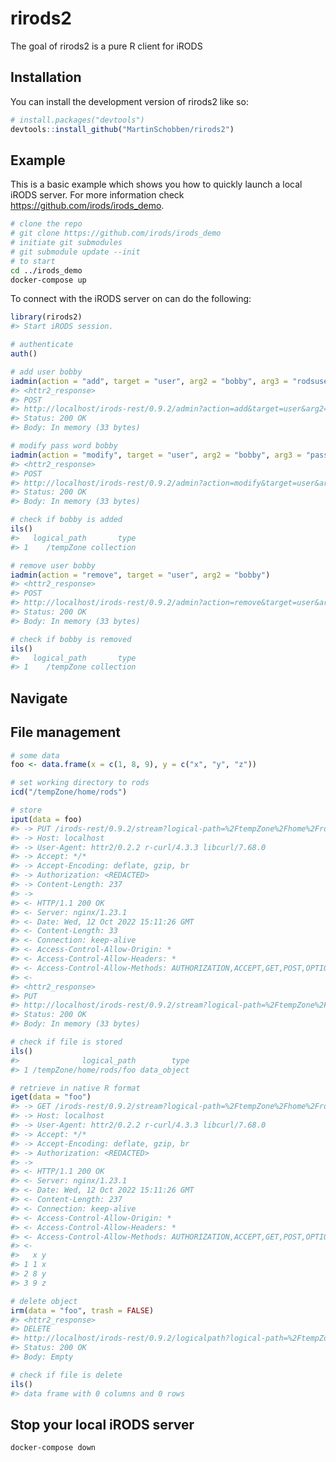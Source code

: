 
<!-- README.md is generated from README.Rmd. Please edit that file -->

# rirods2

<!-- badges: start -->
<!-- badges: end -->

The goal of rirods2 is a pure R client for iRODS

## Installation

You can install the development version of rirods2 like so:

``` r
# install.packages("devtools")
devtools::install_github("MartinSchobben/rirods2")
```

## Example

This is a basic example which shows you how to quickly launch a local
iRODS server. For more information check
<https://github.com/irods/irods_demo>.

``` bash
# clone the repo
# git clone https://github.com/irods/irods_demo
# initiate git submodules
# git submodule update --init
# to start
cd ../irods_demo
docker-compose up
```

To connect with the iRODS server on can do the following:

``` r
library(rirods2)
#> Start iRODS session.

# authenticate
auth()

# add user bobby
iadmin(action = "add", target = "user", arg2 = "bobby", arg3 = "rodsuser")
#> <httr2_response>
#> POST
#> http://localhost/irods-rest/0.9.2/admin?action=add&target=user&arg2=bobby&arg3=rodsuser&arg4=&arg5=&arg6=&arg7=
#> Status: 200 OK
#> Body: In memory (33 bytes)

# modify pass word bobby
iadmin(action = "modify", target = "user", arg2 = "bobby", arg3 = "password", arg4  = "passWORD")
#> <httr2_response>
#> POST
#> http://localhost/irods-rest/0.9.2/admin?action=modify&target=user&arg2=bobby&arg3=password&arg4=passWORD&arg5=&arg6=&arg7=
#> Status: 200 OK
#> Body: In memory (33 bytes)

# check if bobby is added
ils()
#>   logical_path       type
#> 1    /tempZone collection
```

``` r
# remove user bobby
iadmin(action = "remove", target = "user", arg2 = "bobby")
#> <httr2_response>
#> POST
#> http://localhost/irods-rest/0.9.2/admin?action=remove&target=user&arg2=bobby&arg3=&arg4=&arg5=&arg6=&arg7=
#> Status: 200 OK
#> Body: In memory (33 bytes)

# check if bobby is removed
ils()
#>   logical_path       type
#> 1    /tempZone collection
```

## Navigate

## File management

``` r
# some data
foo <- data.frame(x = c(1, 8, 9), y = c("x", "y", "z"))

# set working directory to rods
icd("/tempZone/home/rods")

# store
iput(data = foo)
#> -> PUT /irods-rest/0.9.2/stream?logical-path=%2FtempZone%2Fhome%2Frods%2Ffoo&offset=0 HTTP/1.1
#> -> Host: localhost
#> -> User-Agent: httr2/0.2.2 r-curl/4.3.3 libcurl/7.68.0
#> -> Accept: */*
#> -> Accept-Encoding: deflate, gzip, br
#> -> Authorization: <REDACTED>
#> -> Content-Length: 237
#> -> 
#> <- HTTP/1.1 200 OK
#> <- Server: nginx/1.23.1
#> <- Date: Wed, 12 Oct 2022 15:11:26 GMT
#> <- Content-Length: 33
#> <- Connection: keep-alive
#> <- Access-Control-Allow-Origin: *
#> <- Access-Control-Allow-Headers: *
#> <- Access-Control-Allow-Methods: AUTHORIZATION,ACCEPT,GET,POST,OPTIONS,PUT,DELETE
#> <-
#> <httr2_response>
#> PUT
#> http://localhost/irods-rest/0.9.2/stream?logical-path=%2FtempZone%2Fhome%2Frods%2Ffoo&offset=0
#> Status: 200 OK
#> Body: In memory (33 bytes)

# check if file is stored
ils()
#>              logical_path        type
#> 1 /tempZone/home/rods/foo data_object
```

``` r
# retrieve in native R format
iget(data = "foo")
#> -> GET /irods-rest/0.9.2/stream?logical-path=%2FtempZone%2Fhome%2Frods%2Ffoo&offset=0&count=1000 HTTP/1.1
#> -> Host: localhost
#> -> User-Agent: httr2/0.2.2 r-curl/4.3.3 libcurl/7.68.0
#> -> Accept: */*
#> -> Accept-Encoding: deflate, gzip, br
#> -> Authorization: <REDACTED>
#> -> 
#> <- HTTP/1.1 200 OK
#> <- Server: nginx/1.23.1
#> <- Date: Wed, 12 Oct 2022 15:11:26 GMT
#> <- Content-Length: 237
#> <- Connection: keep-alive
#> <- Access-Control-Allow-Origin: *
#> <- Access-Control-Allow-Headers: *
#> <- Access-Control-Allow-Methods: AUTHORIZATION,ACCEPT,GET,POST,OPTIONS,PUT,DELETE
#> <-
#>   x y
#> 1 1 x
#> 2 8 y
#> 3 9 z

# delete object
irm(data = "foo", trash = FALSE)
#> <httr2_response>
#> DELETE
#> http://localhost/irods-rest/0.9.2/logicalpath?logical-path=%2FtempZone%2Fhome%2Frods%2Ffoo&no-trash=0&recursive=0
#> Status: 200 OK
#> Body: Empty

# check if file is delete
ils()
#> data frame with 0 columns and 0 rows
```

## Stop your local iRODS server

``` bash
docker-compose down
```
